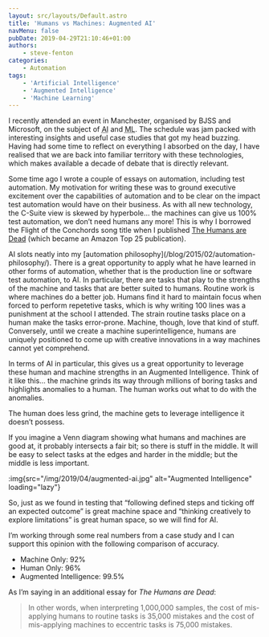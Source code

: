 ```yaml
---
layout: src/layouts/Default.astro
title: 'Humans vs Machines: Augmented AI'
navMenu: false
pubDate: 2019-04-29T21:10:46+01:00
authors:
    - steve-fenton
categories:
    - Automation
tags:
    - 'Artificial Intelligence'
    - 'Augmented Intelligence'
    - 'Machine Learning'
---
```


I recently attended an event in Manchester, organised by BJSS and Microsoft, on the subject of <abbr title="Aritificial Intelligence">AI</abbr> and <abbr title="Machine Learning">ML</abbr>. The schedule was jam packed with interesting insights and useful case studies that got my head buzzing. Having had some time to reflect on everything I absorbed on the day, I have realised that we are back into familiar territory with these technologies, which makes available a decade of debate that is directly relevant.

Some time ago I wrote a couple of essays on automation, including test automation. My motivation for writing these was to ground executive excitement over the capabilities of automation and to be clear on the impact test automation would have on their business. As with all new technology, the C-Suite view is skewed by hyperbole… the machines can give us 100% test automation, we don’t need humans any more! This is why I borrowed the Flight of the Conchords song title when I published [The Humans are Dead](/publications/the-humans-are-dead/) (which became an Amazon Top 25 publication).

AI slots neatly into my [automation philosophy]\(/blog/2015/02/automation-philosophy/). There is a great opportunity to apply what he have learned in other forms of automation, whether that is the production line or software test automation, to AI. In particular, there are tasks that play to the strengths of the machine and tasks that are better suited to humans. Routine work is where machines do a better job. Humans find it hard to maintain focus when forced to perform repetetive tasks, which is why writing 100 lines was a punishment at the school I attended. The strain routine tasks place on a human make the tasks error-prone. Machine, though, love that kind of stuff. Conversely, until we create a machine superintelligence, humans are uniquely positioned to come up with creative innovations in a way machines cannot yet comprehend.

In terms of AI in particular, this gives us a great opportunity to leverage these human and machine strengths in an Augmented Intelligence. Think of it like this… the machine grinds its way through millions of boring tasks and highlights anomalies to a human. The human works out what to do with the anomalies.

The human does less grind, the machine gets to leverage intelligence it doesn’t possess.

If you imagine a Venn diagram showing what humans and machines are good at, it probably intersects a fair bit; so there is stuff in the middle. It will be easy to select tasks at the edges and harder in the middle; but the middle is less important.

:img{src="/img/2019/04/augmented-ai.jpg" alt="Augmented Intelligence" loading="lazy"}

So, just as we found in testing that “following defined steps and ticking off an expected outcome” is great machine space and “thinking creatively to explore limitations” is great human space, so we will find for AI.

I’m working through some real numbers from a case study and I can support this opinion with the following comparison of accuracy.

- Machine Only: 92%
- Human Only: 96%
- Augmented Intelligence: 99.5%

As I’m saying in an additional essay for *The Humans are Dead*:

> In other words, when interpreting 1,000,000 samples, the cost of mis-applying humans to routine tasks is 35,000 mistakes and the cost of mis-applying machines to eccentric tasks is 75,000 mistakes.